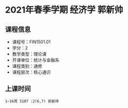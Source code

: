 # 2021年春季学期 经济学 郭新帅






## 课程信息

- 课程号：FIN1501.01
- 学分：2
- 教学类型：理论课
- 开课单位：统计与金融系
- 课程类别：通修
- 课程层次：核心通识

## 上课时间

```
1~16周 5107 :2(6,7) 郭新帅
```


